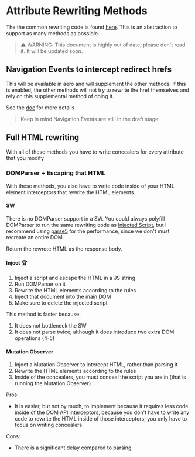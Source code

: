 # Attribute Rewriting Methods

The the common rewriting code is found [here](../shared/rules.ts). This is an abstraction to support as many methods as possible.

> ⚠️ WARNING: This document is highly out of date; please don't read it. It will be updated soon.

## Navigation Events to intercept redirect hrefs

This will be available in aero and will supplement the other methods. If this is enabled, the other methods will not try to rewrite the href themselves and rely on this supplemental method of doing it.

See the [doc](../../../../docs/Redirection%20Interception%20DRAFT.md) for more details

> Keep in mind Navigation Events are still in the draft stage

## Full HTML rewriting

With all of these methods you have to write concealers for every attribute that you modify

### DOMParser + Escaping that HTML

With these methods, you also have to write code inside of your HTML element interceptors that rewrite the HTML elements.

#### SW

There is no DOMParser support in a SW. You could always polyfill DOMParser to run the same rewriting code as [Injected Script](#inject-🏆), but I recommend using [parse5](https://parse5.js.org) for the performance, since we don't must recreate an entire DOM.

Return the rewrote HTML as the response body.

#### Inject 🏆

1. Inject a script and escape the HTML in a JS string
2. Run DOMParser on it
3. Rewrite the HTML elements according to the rules
4. Inject that document into the main DOM
5. Make sure to delete the injected script

This method is faster because:

1. It does not bottleneck the SW
2. It does not parse twice, although it does introduce two extra DOM operations (4-5)

#### Mutation Observer

1. Inject a Mutation Observer to intercept HTML, rather than parsing it
2. Rewrite the HTML elements according to the rules
3. Inside of the concealers, you must conceal the script you are in (that is running the Mutation Observer)

Pros:

- It is easier, but not by much, to implement because it requires less code inside of the DOM API interceptors, because you don't have to write any code to rewrite the HTML inside of those interceptors; you only have to focus on writing concealers.

Cons:

- There is a significant delay compared to parsing.
